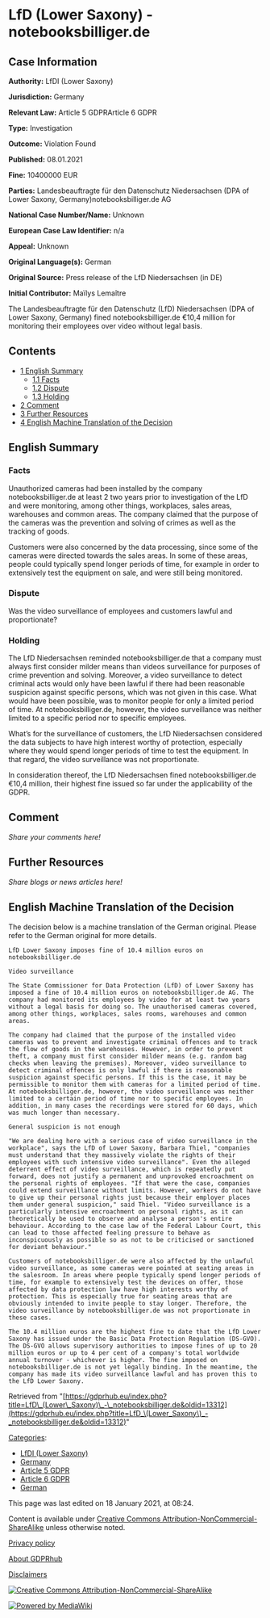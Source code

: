 # LfD (Lower Saxony) - notebooksbilliger.de

## Case Information

**Authority:** LfDI (Lower Saxony)

**Jurisdiction:** Germany

**Relevant Law:** Article 5 GDPRArticle 6 GDPR

**Type:** Investigation

**Outcome:** Violation Found

**Published:** 08.01.2021

**Fine:** 10400000 EUR

**Parties:** Landesbeauftragte für den Datenschutz Niedersachsen (DPA of Lower Saxony, Germany)notebooksbilliger.de AG

**National Case Number/Name:** Unknown

**European Case Law Identifier:** n/a

**Appeal:** Unknown

**Original Language(s):** German

**Original Source:** Press release of the LfD Niedersachsen (in DE)

**Initial Contributor:** Maïlys Lemaître

The Landesbeauftragte für den Datenschutz (LfD) Niedersachsen (DPA of Lower Saxony, Germany) fined notebooksbilliger.de €10,4 million for monitoring their employees over video without legal basis.

## Contents

*   [1 English Summary](#English_Summary)
    *   [1.1 Facts](#Facts)
    *   [1.2 Dispute](#Dispute)
    *   [1.3 Holding](#Holding)
*   [2 Comment](#Comment)
*   [3 Further Resources](#Further_Resources)
*   [4 English Machine Translation of the Decision](#English_Machine_Translation_of_the_Decision)

## English Summary

### Facts

Unauthorized cameras had been installed by the company notebooksbilliger.de at least 2 two years prior to investigation of the LfD and were monitoring, among other things, workplaces, sales areas, warehouses and common areas. The company claimed that the purpose of the cameras was the prevention and solving of crimes as well as the tracking of goods.

Customers were also concerned by the data processing, since some of the cameras were directed towards the sales areas. In some of these areas, people could typically spend longer periods of time, for example in order to extensively test the equipment on sale, and were still being monitored.

### Dispute

Was the video surveillance of employees and customers lawful and proportionate?

### Holding

The LfD Niedersachsen reminded notebooksbilliger.de that a company must always first consider milder means than videos surveillance for purposes of crime prevention and solving. Moreover, a video surveillance to detect criminal acts would only have been lawful if there had been reasonable suspicion against specific persons, which was not given in this case. What would have been possible, was to monitor people for only a limited period of time. At notebooksbilliger.de, however, the video surveillance was neither limited to a specific period nor to specific employees.

What’s for the surveillance of customers, the LfD Niedersachsen considered the data subjects to have high interest worthy of protection, especially where they would spend longer periods of time to test the equipment. In that regard, the video surveillance was not proportionate.

In consideration thereof, the LfD Niedersachsen fined notebooksbilliger.de €10,4 million, their highest fine issued so far under the applicability of the GDPR.

## Comment

_Share your comments here!_

## Further Resources

_Share blogs or news articles here!_

## English Machine Translation of the Decision

The decision below is a machine translation of the German original. Please refer to the German original for more details.

```
LfD Lower Saxony imposes fine of 10.4 million euros on notebooksbilliger.de

Video surveillance

The State Commissioner for Data Protection (LfD) of Lower Saxony has imposed a fine of 10.4 million euros on notebooksbilliger.de AG. The company had monitored its employees by video for at least two years without a legal basis for doing so. The unauthorised cameras covered, among other things, workplaces, sales rooms, warehouses and common areas.

The company had claimed that the purpose of the installed video cameras was to prevent and investigate criminal offences and to track the flow of goods in the warehouses. However, in order to prevent theft, a company must first consider milder means (e.g. random bag checks when leaving the premises). Moreover, video surveillance to detect criminal offences is only lawful if there is reasonable suspicion against specific persons. If this is the case, it may be permissible to monitor them with cameras for a limited period of time. At notebooksbilliger.de, however, the video surveillance was neither limited to a certain period of time nor to specific employees. In addition, in many cases the recordings were stored for 60 days, which was much longer than necessary.

General suspicion is not enough

"We are dealing here with a serious case of video surveillance in the workplace", says the LfD of Lower Saxony, Barbara Thiel, "companies must understand that they massively violate the rights of their employees with such intensive video surveillance". Even the alleged deterrent effect of video surveillance, which is repeatedly put forward, does not justify a permanent and unprovoked encroachment on the personal rights of employees. "If that were the case, companies could extend surveillance without limits. However, workers do not have to give up their personal rights just because their employer places them under general suspicion," said Thiel. "Video surveillance is a particularly intensive encroachment on personal rights, as it can theoretically be used to observe and analyse a person's entire behaviour. According to the case law of the Federal Labour Court, this can lead to those affected feeling pressure to behave as inconspicuously as possible so as not to be criticised or sanctioned for deviant behaviour."

Customers of notebooksbilliger.de were also affected by the unlawful video surveillance, as some cameras were pointed at seating areas in the salesroom. In areas where people typically spend longer periods of time, for example to extensively test the devices on offer, those affected by data protection law have high interests worthy of protection. This is especially true for seating areas that are obviously intended to invite people to stay longer. Therefore, the video surveillance by notebooksbilliger.de was not proportionate in these cases.

The 10.4 million euros are the highest fine to date that the LfD Lower Saxony has issued under the Basic Data Protection Regulation (DS-GVO). The DS-GVO allows supervisory authorities to impose fines of up to 20 million euros or up to 4 per cent of a company's total worldwide annual turnover - whichever is higher. The fine imposed on notebooksbilliger.de is not yet legally binding. In the meantime, the company has made its video surveillance lawful and has proven this to the LfD Lower Saxony.

```

Retrieved from "[https://gdprhub.eu/index.php?title=LfD\_(Lower\_Saxony)\_-\_notebooksbilliger.de&oldid=13312](https://gdprhub.eu/index.php?title=LfD_\(Lower_Saxony\)_-_notebooksbilliger.de&oldid=13312)"

[Categories](/index.php?title=Special:Categories "Special:Categories"):

*   [LfDI (Lower Saxony)](/index.php?title=Category:LfDI_\(Lower_Saxony\) "Category:LfDI (Lower Saxony)")
*   [Germany](/index.php?title=Category:Germany "Category:Germany")
*   [Article 5 GDPR](/index.php?title=Category:Article_5_GDPR "Category:Article 5 GDPR")
*   [Article 6 GDPR](/index.php?title=Category:Article_6_GDPR "Category:Article 6 GDPR")
*   [German](/index.php?title=Category:German "Category:German")

This page was last edited on 18 January 2021, at 08:24.

Content is available under [Creative Commons Attribution-NonCommercial-ShareAlike](https://creativecommons.org/licenses/by-nc-sa/4.0/) unless otherwise noted.

[Privacy policy](/index.php?title=GDPRhub:Privacy_policy)

[About GDPRhub](/index.php?title=GDPRhub:About)

[Disclaimers](/index.php?title=GDPRhub:General_disclaimer)

[![Creative Commons Attribution-NonCommercial-ShareAlike](/resources/assets/licenses/cc-by-nc-sa.png)](https://creativecommons.org/licenses/by-nc-sa/4.0/)

[![Powered by MediaWiki](/resources/assets/poweredby_mediawiki_88x31.png)](https://www.mediawiki.org/)